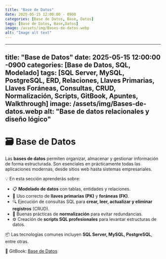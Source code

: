 ```yaml
---
title: "Base de Datos"
date: 2025-05-15 12:00:00 - 0900
categories: [Base de Datos, Base, Datos]
tags: [Base de Datos, Base,Datos]
image: /assets/img/Bases-de-datos.webp
alt: "Image alt text"
---
```


---
title: "Base de Datos"
date: 2025-05-15 12:00:00 -0900
categories: [Base de Datos, SQL, Modelado]
tags: [SQL Server, MySQL, PostgreSQL, ERD, Relaciones, Llaves Primarias, Llaves Foráneas, Consultas, CRUD, Normalización, Scripts, GitBook, Apuntes, Walkthrough]
image: /assets/img/Bases-de-datos.webp
alt: "Base de datos relacionales y diseño lógico"
---

# 🗃️ Base de Datos

Las **bases de datos** permiten organizar, almacenar y gestionar información de forma estructurada. Son esenciales en prácticamente todas las aplicaciones modernas, desde sitios web hasta sistemas empresariales.

💡 En esta sección aprenderás sobre:

- 📋 **Modelado de datos** con tablas, entidades y relaciones.
- 🔑 Uso correcto de **llaves primarias (PK)** y **foráneas (FK)**.
- 🔍 Ejecución de consultas SQL para **crear, leer, actualizar y eliminar registros** (CRUD).
- 🧠 Buenas prácticas de **normalización** para evitar redundancias.
- ⚙️ Creación de **scripts SQL profesionales** para levantar estructuras de datos.

📦 Las tecnologías comunes incluyen **SQL Server, MySQL, PostgreSQL**, entre otras.

🔗 GitBook: [Base de Datos](https://pentester-101.gitbook.io/data-base)
